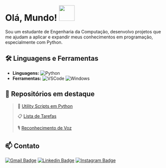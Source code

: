 # Olá, Mundo!  <img src="https://github.com/user-attachments/assets/b97ad4e5-0e49-45fd-ab52-66b7d6a6a738" width="50">

Sou um estudante de Engenharia da Computação, desenvolvo projetos que me ajudam a aplicar e expandir meus conhecimentos em programação, especialmente com Python.

## 🛠️ Linguagens e Ferramentas

- **Linguagens:** 
![Python](https://img.shields.io/badge/Python-yellow?style=flat-square&logo=python&logoColor=white)
- **Ferramentas:** 
![VSCode](https://img.shields.io/badge/-VSCode-0085D1?style=flat-square&logo=visual-studio-code&logoColor=white) 
![Windows](https://img.shields.io/badge/-Windows-00ADEF?style=flat-square&logo=windows&logoColor=white) 

## 📂 Repositórios em destaque

>🐍 [Utility Scripts em Python](https://github.com/pedrolucasfonseca/utility-scripts-em-python)
>
>📋 [Lista de Tarefas](https://github.com/pedrolucasfonseca/Lista-de-Tarefas)
>
>🎙️ [Reconhecimento de Voz](https://github.com/pedrolucasfonseca/Reconhecimento-de-Voz)

## 📫 Contato

[![Gmail Badge](https://img.shields.io/badge/gmail-red?style=for-the-badge&logo=gmail&logoColor=white&link=mailto:pedrolucasfonseca98@gmail.com)](mailto:pedrolucasfonseca98@gmail.com)
[![Linkedin Badge](https://img.shields.io/badge/Linkedin-blue?style=for-the-badge&logo=Linkedin&logoColor=white&link=https%3A%2F%2Fwww.linkedin.com%2Fin%2Fpedro-lucas-fonseca-vieira-78a90a376)](https://www.linkedin.com/in/pedro-lucas-fonseca-vieira-78a90a376)
[![Instagram Badge](https://img.shields.io/badge/Instagram-E4405F?style=for-the-badge&logo=Instagram&logoColor=white&link=https%3A%2F%2Fwww.instagram.com%2Fpedrolucas.fv)](https://www.instagram.com/pedrolucas.fv)
